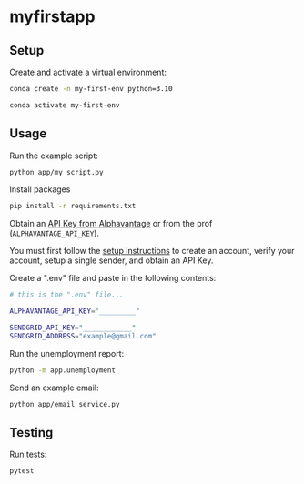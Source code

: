 # myfirstapp

## Setup

Create and activate a virtual environment:

```sh
conda create -n my-first-env python=3.10

conda activate my-first-env
```

## Usage

Run the example script:

```sh
python app/my_script.py
```

Install packages
```sh
pip install -r requirements.txt
```


Obtain an [API Key from Alphavantage](https://www.alphavantage.co/support/#api-key) or from the prof (`ALPHAVANTAGE_API_KEY`).


You must first follow the [setup instructions](https://github.com/prof-rossetti/intro-to-python/blob/main/notes/python/packages/sendgrid.md) to create an account, verify your account, setup a single sender, and obtain an API Key.


Create a ".env" file and paste in the following contents:

```sh
# this is the ".env" file...

ALPHAVANTAGE_API_KEY="_________"

SENDGRID_API_KEY="____________"
SENDGRID_ADDRESS="example@gmail.com"
```



Run the unemployment report:

```sh
python -m app.unemployment
```

Send an example email:


```sh
python app/email_service.py
```

## Testing

Run tests:

```sh
pytest
```